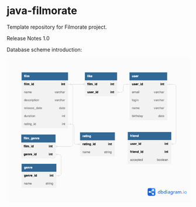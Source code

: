 # java-filmorate
Template repository for Filmorate project.

Release Notes 1.0

Database scheme introduction:

![Filmorate database scheme](/assets/images/filmorate_db_scheme.png)
